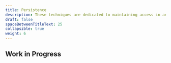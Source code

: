 ```yaml
---
title: Persistence
description: These techniques are dedicated to maintaining access in an environment after you've established the initial foothold.
draft: false
spaceBetweenTitleText: 25
collapsible: true
weight: 6
---
```

## Work in Progress